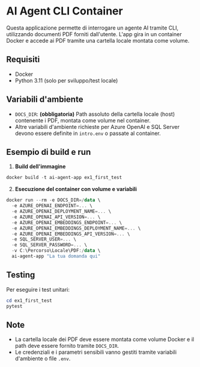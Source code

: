 # AI Agent CLI Container

Questa applicazione permette di interrogare un agente AI tramite CLI, utilizzando documenti PDF forniti dall'utente. L'app gira in un container Docker e accede ai PDF tramite una cartella locale montata come volume.

## Requisiti
- Docker
- Python 3.11 (solo per sviluppo/test locale)

## Variabili d'ambiente
- `DOCS_DIR`: **(obbligatoria)** Path assoluto della cartella locale (host) contenente i PDF, montata come volume nel container.
- Altre variabili d'ambiente richieste per Azure OpenAI e SQL Server devono essere definite in `intro.env` o passate al container.

## Esempio di build e run

1. **Build dell'immagine**

```powershell
docker build -t ai-agent-app ex1_first_test
```

2. **Esecuzione del container con volume e variabili**

```powershell
docker run --rm -e DOCS_DIR=/data \
  -e AZURE_OPENAI_ENDPOINT=... \
  -e AZURE_OPENAI_DEPLOYMENT_NAME=... \
  -e AZURE_OPENAI_API_VERSION=... \
  -e AZURE_OPENAI_EMBEDDINGS_ENDPOINT=... \
  -e AZURE_OPENAI_EMBEDDINGS_DEPLOYMENT_NAME=... \
  -e AZURE_OPENAI_EMBEDDINGS_API_VERSION=... \
  -e SQL_SERVER_USER=... \
  -e SQL_SERVER_PASSWORD=... \
  -v C:\Percorso\Locale\PDF:/data \
  ai-agent-app "La tua domanda qui"
```

## Testing

Per eseguire i test unitari:

```powershell
cd ex1_first_test
pytest
```

## Note
- La cartella locale dei PDF deve essere montata come volume Docker e il path deve essere fornito tramite `DOCS_DIR`.
- Le credenziali e i parametri sensibili vanno gestiti tramite variabili d'ambiente o file `.env`.
